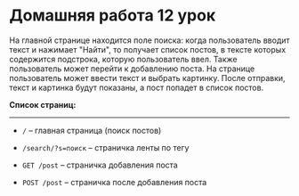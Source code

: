 # Домашняя работа 12 урок

На главной странице находится поле поиска: когда пользователь вводит текст и нажимает "Найти", то получает список постов, в тексте которых содержится подстрока, которую пользователь ввел.  Также пользователь может перейти к добавлению поста. На странице пользователь может ввести текст и выбрать картинку. После отправки, текст и картинка будут показаны, а пост попадет в список постов.

**Список страниц:**

---

* `/` – главная страница (поиск постов)

* `/search/?s=поиск` – страничка ленты по тегу

* `GET /post` – страничка добавления поста

* `POST /post` – страничка после добавления поста


